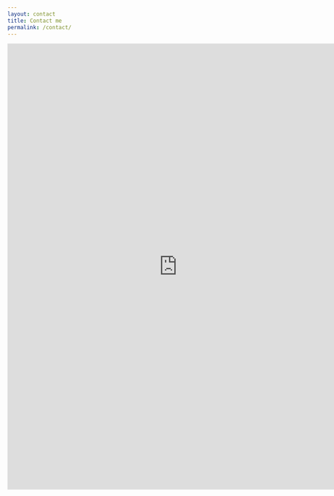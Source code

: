 ```yaml
---
layout: contact
title: Contact me
permalink: /contact/
---
```


<iframe src="https://docs.google.com/a/stonybrook.edu/forms/d/1Z6yhQRFG53AHQxC5-lWK870TSupNsglVv-FFiNaIlaA/viewform?embedded=true" width="760" height="1000" frameborder="0" marginheight="0" marginwidth="0">Loading...</iframe>
